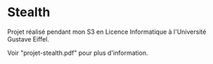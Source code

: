 # Stealth

Projet réalisé pendant mon S3 en Licence Informatique à l'Université Gustave Eiffel.

Voir "projet-stealth.pdf" pour plus d'information.
